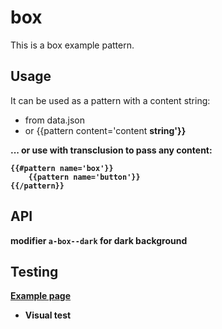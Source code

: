# box

This is a box example pattern.

## Usage

It can be used as a pattern with a content string:
* from data.json 
* or {{pattern content='content <strong>string</string>'}}

... or use with transclusion to pass any content:

```
{{#pattern name='box'}}
    {{pattern name='button'}}
{{/pattern}}
```

## API

modifier `a-box--dark` for dark background

## Testing

[Example page](http://localhost:8081/example-patterns)

* Visual test
